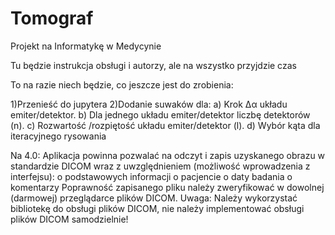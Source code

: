 # Tomograf
Projekt na Informatykę w Medycynie

Tu będzie instrukcja obsługi i autorzy, ale na wszystko przyjdzie czas

To na razie niech będzie, co jeszcze jest do zrobienia:

1)Przenieść do jupytera
2)Dodanie suwaków dla:
  a) Krok ∆α układu emiter/detektor.
  b) Dla jednego układu emiter/detektor liczbę detektorów (n).
  c) Rozwartość /rozpiętość układu emiter/detektor (l).
  d) Wybór kąta dla iteracyjnego rysowania
  
Na 4.0:
Aplikacja powinna pozwalać na odczyt i zapis uzyskanego obrazu w standardzie
DICOM wraz z uwzględnieniem (możliwość wprowadzenia z interfejsu):
  o podstawowych informacji o pacjencie
  o daty badania
  o komentarzy
Poprawność zapisanego pliku należy zweryfikować w dowolnej (darmowej) przeglądarce
plików DICOM.
Uwaga: Należy wykorzystać bibliotekę do obsługi plików DICOM, nie należy
implementować obsługi plików DICOM samodzielnie!

